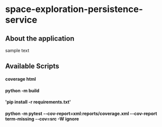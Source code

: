 # space-exploration-persistence-service

## About the application
sample text

## Available Scripts

#### coverage html

#### python -m build

#### 'pip install -r requirements.txt'

#### python -m pytest --cov-report=xml:reports/coverage.xml --cov-report term-missing --cov=src -W ignore

